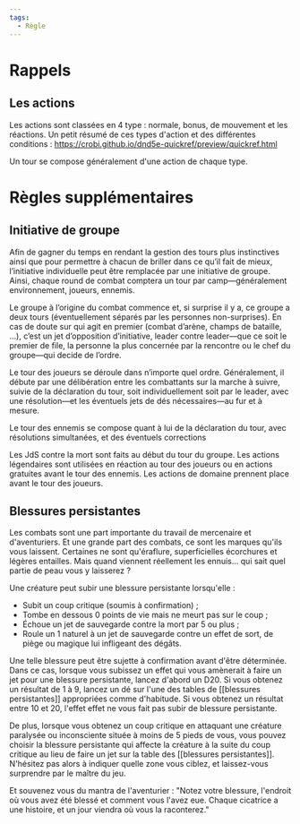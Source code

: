 ```yaml
---
tags:
  - Règle
---
```

# Rappels
## Les actions
Les actions sont classées en 4 type : normale, bonus, de mouvement et les réactions.
Un petit résumé de ces types d'action et des différentes conditions : https://crobi.github.io/dnd5e-quickref/preview/quickref.html

Un tour se compose généralement d'une action de chaque type.

# Règles supplémentaires
## Initiative de groupe
Afin de gagner du temps en rendant la gestion des tours plus instinctives ainsi que pour permettre à chacun de briller dans ce qu’il fait de mieux, l’initiative individuelle peut être remplacée par une initiative de groupe.
Ainsi, chaque round de combat comptera un tour par camp—généralement environnement, joueurs, ennemis.

Le groupe à l’origine du combat commence et, si surprise il y a, ce groupe a deux tours (éventuellement séparés par les personnes non-surprises). En cas de doute sur qui agit en premier (combat d’arène, champs de bataille, …), c’est un jet d’opposition d’initiative, leader contre leader—que ce soit le premier de file, la personne la plus concernée par la rencontre ou le chef du groupe—qui decide de l’ordre.

Le tour des joueurs se déroule dans n’importe quel ordre. Généralement, il débute par une délibération entre les combattants sur la marche à suivre, suivie de la déclaration du tour, soit individuellement soit par le leader, avec une résolution—et les éventuels jets de dés nécessaires—au fur et à mesure.

Le tour des ennemis se compose quant à lui de la déclaration du tour, avec résolutions simultanées, et des éventuels corrections 

Les JdS contre la mort sont faits au début du tour du groupe.
Les actions légendaires sont utilisées en réaction au tour des joueurs ou en actions gratuites avant le tour des ennemis.
Les actions de domaine prennent place avant le tour des joueurs.
## Blessures persistantes
Les combats sont une part importante du travail de mercenaire et d'aventuriers. Et une grande part des combats, ce sont les marques qu'ils vous laissent. Certaines ne sont qu'éraflure, superficielles écorchures et légères entailles.
Mais quand viennent réellement les ennuis… qui sait quel partie de peau vous y laisserez ?

Une créature peut subir une blessure persistante lorsqu'elle :
- Subit un coup critique (soumis à confirmation) ;
- Tombe en dessous 0 points de vie mais ne meurt pas sur le coup ;
- Échoue un jet de sauvegarde contre la mort par 5 ou plus ;
- Roule un 1 naturel à un jet de sauvegarde contre un effet de sort, de piège ou magique lui infligeant des dégâts.

Une telle blessure peut être sujette à confirmation avant d'être déterminée. Dans ce cas, lorsque vous subissez un effet qui vous amènerait à faire un jet pour une blessure persistante, lancez d'abord un D20. Si vous obtenez un résultat de 1 à 9, lancez un dé sur l'une des tables de [[blessures persistantes]] appropriées comme d'habitude. Si vous obtenez un résultat entre 10 et 20, l'effet effet ne vous fait pas subir de blessure persistante.

De plus, lorsque vous obtenez un coup critique en attaquant une créature paralysée ou inconsciente située à moins de 5 pieds de vous, vous pouvez choisir la blessure persistante qui affecte la créature à la suite du coup critique au lieu de faire un jet sur la table des [[blessures persistantes]].
N'hésitez pas alors à indiquer quelle zone vous ciblez, et laissez-vous surprendre par le maître du jeu.

Et souvenez vous du mantra de l'aventurier : "Notez votre blessure, l'endroit où vous avez été blessé et comment vous l'avez eue. Chaque cicatrice a une histoire, et un jour viendra où vous la raconterez."